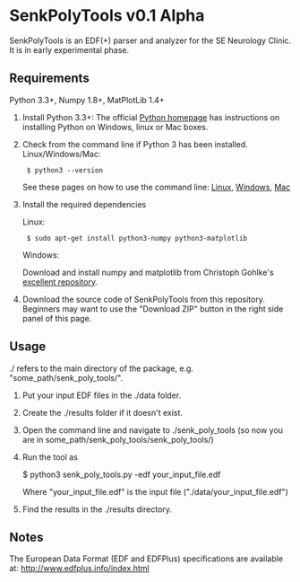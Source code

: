 SenkPolyTools v0.1 Alpha
=============

SenkPolyTools is an EDF(+) parser and analyzer for the SE Neurology Clinic. It is in early experimental phase.

Requirements
------------

Python 3.3+, Numpy 1.8+, MatPlotLib 1.4+

1. Install Python 3.3+: The official [Python homepage](https://wiki.python.org/moin/BeginnersGuide/Download) has instructions on installing Python on Windows, linux or Mac boxes.

2. Check from the command line if Python 3 has been installed. Linux/Windows/Mac:
	
		$ python3 --version
	
	See these pages on how to use the command line: [Linux](https://help.ubuntu.com/community/UsingTheTerminal), [Windows](http://windows.microsoft.com/en-us/windows-vista/open-a-command-prompt-window), [Mac](http://www.wikihow.com/Get-to-the-Command-Line-on-a-Mac)

3. Install the required dependencies

	Linux:

		$ sudo apt-get install python3-numpy python3-matplotlib
	
	Windows:

	Download and install numpy and matplotlib from Christoph Gohlke's [excellent repository](http://www.lfd.uci.edu/~gohlke/pythonlibs/).

4. Download the source code of SenkPolyTools from this repository.
Beginners may want to use the "Download ZIP" button in the right side panel of this page.


Usage
-----

./ refers to the main directory of the package, e.g. "some_path/senk_poly_tools/".

1. Put your input EDF files in the ./data folder.
2. Create the ./results folder if it doesn't exist.
3. Open the command line and navigate to ./senk_poly_tools (so now you are in some_path/senk_poly_tools/senk_poly_tools/)
4. Run the tool as
	
	$ python3 senk_poly_tools.py -edf your_input_file.edf

	Where "your_input_file.edf" is the input file ("./data/your_input_file.edf")

5. Find the results in the ./results directory.


Notes
-----

The European Data Format (EDF and EDFPlus) specifications are available at:
	http://www.edfplus.info/index.html